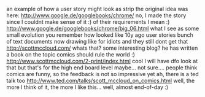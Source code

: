 
 an example of how a user story might look as strip
 the original idea was here: http://www.google.de/googlebooks/chrome/
 no, I made the story
 since I couldnt make sense of it :)
 of their requirements I mean :)
 http://www.google.de/googlebooks/chrome/big_06.html
what I see as some small evolution
you remember how looked like 10y ago user stories
bunch of text documents
now drawing like for idiots and they still dont get that
 http://scottmccloud.com/
whats that? some interesting blog?
 he has written a book on the topic
 comics should rule the world :)
 http://www.scottmccloud.com/2-print/index.html
cool I will have dfo look at that
 but that's for the high end board level
 maybe… not sure…. people think comics are funny, so the feedback is not so impressive yet
 ah, there is a ted talk too http://www.ted.com/talks/scott_mccloud_on_comics.html
 well, the more I think of it, the more I like this… well, almost end-of-day :)
